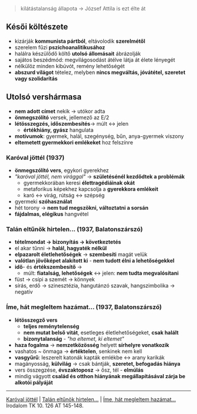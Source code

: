 >kilátástalanság állapota -> József Attila is ezt élte át
## Késői költészete
- kizárják **kommunista pártból**, eltávolodik **szerelmétől**
- szerelem fűzi **pszichoanalitikusához**
- halálra készülődő költő **utolsó állomásait** ábrázolják
- sajátos beszédmód: megvilágosodást átélve látja át élete lényegét
- nélkülöz minden kibúvót, remény lehetőségét
- **abszurd világot** tételez, melyben **nincs megváltás, jóvátétel, szeretet vagy szolidarítás**
## Utolsó vershármasa
- **nem adott címet** nekik -> utókor adta
- **önmegszólító** versek, jellemező az E/2
- **létösszegzés, időszembesítés**-> múlt <-> jelen
	- **értékhiány, gyász** hangulata
- **motívumok**: gyermek, halál, szegénység, bűn, anya-gyermek viszony
- **eltemetett gyermekkori emlékeket** hoz felszínre
### Karóval jöttél (1937)
- **önmegszólító vers**, egykori gyerekhez
- *"karóval jöttél, nem virággal"* -> **születésénél kezdődtek a problémák**
	- gyermekkorában keresi **élettragédiáinak okát**
	- metaforikus képekhez kapcsolja a **gyerekkora emlékeit**
	- karó <-> virág, rútság <-> szépség
- gyermeki **szóhasználat**
- hét torony -> **nem tud megszökni, változtatni a sorsán**
- **fájdalmas, elégikus** hangvétel 
### Talán eltűnök hirtelen... (1937, Balatonszárszó)
- **tételmondat -> bizonyítás -> következtetés**
- el akar tűnni -> **halál, hagyaték nélkül**
- **elpazarolt életlehetőségek** -> **szembesíti** magát velük
- **valótlan jövőképet alakított ki** - **nem tudott élni a lehetőségekkel**
- **idő**- és **értékszembesítő** ->
	- múlt: **fiatalság, lehetőségek** <-> jelen: **nem tudta megvalósítani**
- füst -> csípi a szemét -> könnyek
- sírás, erdő -> szinesztézia, hangutánzó szavak, hangszimbolika -> negatív
### Íme, hát megleltem hazámat... (1937, Balatonszárszó)
- **létösszegző vers**
	- **teljes reménytelenség** 
	- **nem mutat belső vitát**, esetleges életlehetőségeket, **csak halált**
	- **bizonytalanság** - *"ha eltemet, ki eltemet"*
- **haza fogalma** -> **nemzetközösség** helyett **sírhelyre vonatkozik**
- vashatos ~ önmaga -> **értéktelen**, senkinek nem kell
- **vasgyűrű**: leszerelt katonák kapták emlékbe <-> arany karikák
- magányosság, **külvilág** -> csak bántják, **szeretet, befogadás hiánya**
- vers összegzése, **évszaktoposz** -> ősz, tél - **elmúlás**
- mindig vágyott **család és otthon hiányának megállapításával zárja be alkotói pályáját**
---
[Karóval jöttél](https://magyar-irodalom.elte.hu/sulinet/igyjo/setup/portrek/jozsefa/karoval.htm) | [Talán eltűnök hirtelen...](https://www.arcanum.com/hu/online-kiadvanyok/Verstar-verstar-otven-kolto-osszes-verse-2/jozsef-attila-1EE20/versek-1EE25/1937-1FC5C/talan-eltunok-hirtelen-1FDE1/) | [Íme, hát megleltem hazámat...](https://www.arcanum.com/hu/online-kiadvanyok/Verstar-verstar-otven-kolto-osszes-verse-2/jozsef-attila-1EE20/versek-1EE25/1937-1FC5C/ime-hat-megleltem-hazamat-1FDF2/)
Irodalom TK 10. 126
AT 145-148.